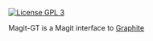 [![License GPL 3][badge-license]](https://www.gnu.org/licenses/gpl-3.0.txt)

Magit-GT is a Magit interface to [Graphite]

[badge-license]: https://img.shields.io/badge/license-GPL_3-green.svg
[Graphite]: https://graphite.dev
